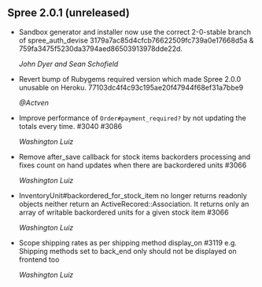 ## Spree 2.0.1 (unreleased) ##

*  Sandbox generator and installer now use the correct 2-0-stable branch of spree_auth_devise 
3179a7ac85d4cfcb76622509fc739a0e17668d5a & 759fa3475f5230da3794aed86503913978dde22d.

    *John Dyer and Sean Schofield*

* Revert bump of Rubygems required version which made Spree 2.0.0 unusable on Heroku. 77103dc4f4c93c195ae20f47944f68ef31a7bbe9

    *@Actven*

* Improve performance of `Order#payment_required?` by not updating the totals every time. #3040 #3086

    *Washington Luiz*
    
* Remove after_save callback for stock items backorders processing and
    fixes count on hand updates when there are backordered units #3066

    *Washington Luiz*

* InventoryUnit#backordered_for_stock_item no longer returns readonly objects
    neither return an ActiveRecored::Association. It returns only an array of
    writable backordered units for a given stock item #3066

    *Washington Luiz*

* Scope shipping rates as per shipping method display_on #3119
    e.g. Shipping methods set to back_end only should not be displayed on frontend too

   *Washington Luiz*
